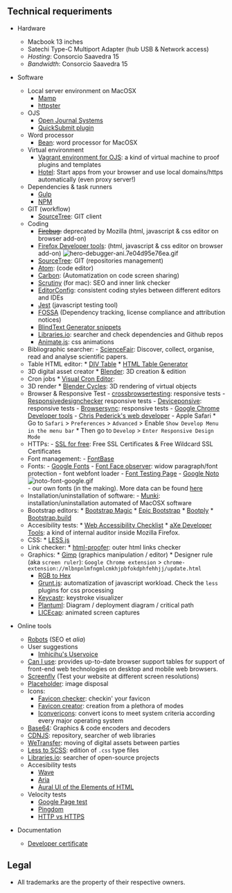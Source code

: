 ## Technical requeriments ##

* Hardware
     - Macbook 13 inches
     - Satechi Type-C Multiport Adapter (hub USB & Network access)
     - _Hosting_: Consorcio Saavedra 15
     - _Bandwidth_: Consorcio Saavedra 15
* Software
     - Local server environment on MacOSX
          - [Mamp](https://www.mamp.info)
          - [httpster](https://github.com/SimbCo/httpster)
     - OJS
          - [Open Journal Systems](https://pkp.sfu.ca/ojs/)
          - [QuickSubmit plugin](https://github.com/pkp/quickSubmit)
     - Word processor
          - [Bean](http://www.bean-osx.com/Bean.html): word processor for MacOSX
     - Virtual environment
          - [Vagrant environment for OJS](https://github.com/pkp/vagrant): a kind of virtual machine to proof plugins and templates
          - [Hotel](https://github.com/typicode/hotel): Start apps from your browser and use local domains/https automatically (even proxy server!)
     - Dependencies & task runners
          - [Gulp](https://gulpjs.com/)
          - [NPM](https://www.npmjs.com/)
     - GIT (workflow)
          - [SourceTree](https://www.sourcetreeapp.com/): GIT client
     - Coding
          - ~~[Firebug](https://getfirebug.com/):~~ deprecated by Mozilla (html, javascript & css editor on browser add-on)
          - [Firefox Developer tools](https://developer.mozilla.org/en-US/docs/Tools): (html, javascript & css editor on browser add-on)
            ![hero-debugger-ani.7e04d95e76ea.gif](https://bitbucket.org/repo/rpybXp8/images/3338372203-hero-debugger-ani.7e04d95e76ea.gif)
          - [SourceTree](https://www.sourcetreeapp.com/): GIT (repositories management)
          - [Atom](https://atom.io): (code editor)
          - [Carbon](https://carbon.now.sh/): (Automatization on code screen sharing)
          - [Scrutiny](http://peacockmedia.software/mac/scrutiny/) (for mac): SEO and inner link checker
          - [EditorConfig](https://editorconfig.org/#download): consistent coding styles between different editors and IDEs
          - [Jest](https://facebook.github.io/jest/en/) (javascript testing tool)
          - [FOSSA](https://fossa.io/) (Dependency tracking, license compliance and attribution notices)
          - [BlindText Generator snippets](http://www.blindtextgenerator.com/snippets)
          - [Libraries.io](https://libraries.io/): searcher and check dependencies and Github repos
          - [Animate.js](https://github.com/juliangarnier/anime/): css animations
    - Bibliographic searcher:
          - [ScienceFair](http://sciencefair-app.com): Discover, collect, organise, read and analyse scientific papers.
    - Table HTML editor:
          * [DIV Table](https://divtable.com/generator/)
          * [HTML Table Generator](https://www.tablesgenerator.com/html_tables)
    - 3D digital asset creator
          * [Blender](https://www.blender.org/): 3D creation & edition
    - Cron jobs
          * [Visual Cron Editor](https://github.com/Marak/cron-editor):
    - 3D render
          * [Blender Cycles](https://www.cycles-renderer.org/): 3D rendering of virtual objects
    - Browser & Responsive Test
          - [crossbrowsertesting](https://crossbrowsertesting.com/): responsive tests
          - [Responsivedesignchecker](http://responsivedesignchecker.com/) responsive tests
          - [Deviceponsive](http://deviceponsive.com/): responsive tests
          - [Browsersync](https://browsersync.io/): responsive tests
          - [Google Chrome Developer tools](https://developers.google.com/web/tools/chrome-devtools/?hl=es)
          - [Chris Pederick's web developer](https://chrispederick.com/work/web-developer/)
          - Apple Safari
               * Go to `Safari` > `Preferences` > `Advanced` > Enable `Show Develop Menu in the menu bar`
               * Then go to `Develop` > `Enter Responsive Design Mode`
    - HTTPs:
          - [SSL for free](https://www.sslforfree.com/): Free SSL Certificates & Free Wildcard SSL Certificates
    - Font management:
          - [FontBase](https://fontba.se/)
    - Fonts:
          - [Google Fonts](https://fonts.google.com/)
          - [Font Face observer](https://fontfaceobserver.com/): widow paragraph/font protection - font webfont loader 
          - [Font Testing Page](https://github.com/impallari/Font-Testing-Page/)
          - [Google Noto](https://www.google.com/get/noto/)        
          ![noto-font-google.gif](https://bitbucket.org/repo/rpybXp8/images/652861917-noto-font-google.gif)        
          - our own fonts (in the making). More data can be found [here](https://bitbucket.org/imhicihu/imhicihu-webfont)
    - Installation/uninstallation of software:
          - [Munki](https://www.munki.org/munki/): installation/uninstallation automated of MacOSX software
    - Bootstrap editors:
          * [Bootstrap Magic](https://pikock.github.io/bootstrap-magic/)
          * [Epic Bootstrap](https://epicbootstrap.com/)
          * [Bootply](https://www.bootply.com/)
          * [Bootstrap.build](https://bootstrap.build/app)
    - Accesibility tests:
          * [Web Accessibility Checklist](https://a11yproject.com/checklist)
          * [aXe Developer Tools](https://addons.mozilla.org/en-US/firefox/addon/axe-devtools/?src=collection): a kind of internal auditor inside Mozilla Firefox.
    - CSS:
          * [LESS.js](http://lesscss.org/)
    - Link checker:
          * [html-proofer](https://github.com/gjtorikian/html-proofer): outer html links checker 
    - Graphics:
          * [Gimp](https://www.gimp.org/) (graphics manipulation / editor)
          * Designer rule (aka `screen ruler`): `Google Chrome extension` > `chrome-extension://mlbnpnlmfngmlcmkhjpbfokdphfehhjj/update.html`
       - [RGB to Hex](https://www.google.com.ar/search?q=rgb+to+hex&oq=rgb+to&aqs=chrome.0.0l2j69i57j0l3.2825j1j1&sourceid=chrome&ie=UTF-8)
       - [Grunt.js](https://gruntjs.com/): automatization of javascript workload. Check the `less` plugins for css processing
       - [Keycastr](https://github.com/keycastr/keycastr): keystroke visualizer
       - [Plantuml](http://www.plantuml.com/plantuml/uml/):  Diagram / deployment diagram / critical path 
       - [LICEcap](https://www.cockos.com/licecap/): animated screen captures

* Online tools
     - [Robots](http://www.robotstxt.org/wc/norobots.html) (SEO et *alia*)
     - User suggestions
        - [Imhicihu's Uservoice](https://imhicihu.uservoice.com/)
     - [Can I use](https://caniuse.com): provides up-to-date browser support tables for support of front-end web technologies on desktop and mobile web browsers.
     - [Screenfly](http://quirktools.com/screenfly/) (Test your website at different screen resolutions)
     - [Placeholder](https://placeholder.com/): image disposal
     - Icons:
          - [Favicon checker](https://realfavicongenerator.net/): checkin' your favicon
          - [Favicon creator](https://favicon.io/): creation from a plethora of modes
          - [Iconvericons](https://iconverticons.com/): convert icons to meet system criteria according every major operating system
     - [Base64](https://www.base64encode.org/): Graphics & code encoders and decoders
     - [CDNJS](https://cdnjs.com/): repository, searcher of web libraries
     - [WeTransfer](https://wetransfer.com/): moving of digital assets between parties
     - [Less to SCSS](http://less2scss.awk5.com/): edition of `.css` type files
     - [Libraries.io](https://libraries.io/): searcher of open-source projects
     - Accesibility tests
          - [Wave](http://wave.webaim.org/)
          - [Aria](https://developers.google.com/web/fundamentals/accessibility/semantics-aria/?hl=es)
          - [Aural UI of the Elements of HTML](https://github.com/ThePacielloGroup/AT-browser-tests)
     - Velocity tests
          - [Google Page test](https://developers.google.com/speed/)
          - [Pingdom](https://www.pingdom.com/product/page-speed/)
          - [HTTP vs HTTPS](https://www.httpvshttps.com/)

* Documentation
     - [Developer certificate](https://developercertificate.org/)
     
## Legal ##

* All trademarks are the property of their respective owners.